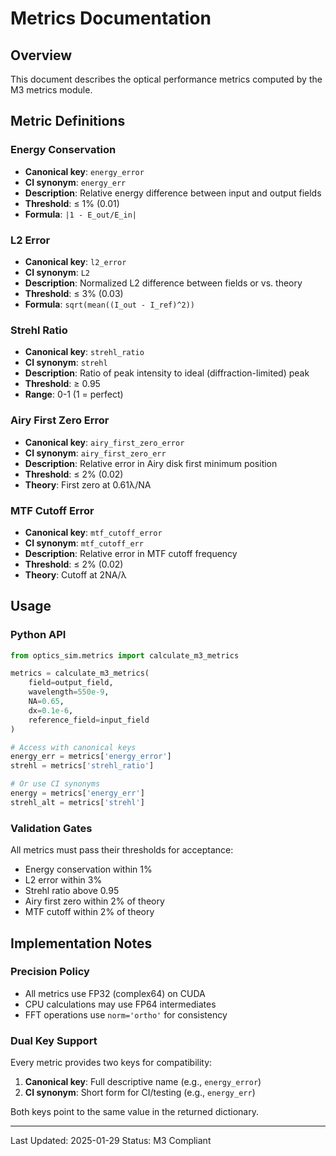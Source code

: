 # Metrics Documentation

## Overview
This document describes the optical performance metrics computed by the M3 metrics module.

## Metric Definitions

### Energy Conservation
- **Canonical key**: `energy_error`
- **CI synonym**: `energy_err`
- **Description**: Relative energy difference between input and output fields
- **Threshold**: ≤ 1% (0.01)
- **Formula**: `|1 - E_out/E_in|`

### L2 Error
- **Canonical key**: `l2_error`
- **CI synonym**: `L2`
- **Description**: Normalized L2 difference between fields or vs. theory
- **Threshold**: ≤ 3% (0.03)
- **Formula**: `sqrt(mean((I_out - I_ref)^2))`

### Strehl Ratio
- **Canonical key**: `strehl_ratio`
- **CI synonym**: `strehl`
- **Description**: Ratio of peak intensity to ideal (diffraction-limited) peak
- **Threshold**: ≥ 0.95
- **Range**: 0-1 (1 = perfect)

### Airy First Zero Error
- **Canonical key**: `airy_first_zero_error`
- **CI synonym**: `airy_first_zero_err`
- **Description**: Relative error in Airy disk first minimum position
- **Threshold**: ≤ 2% (0.02)
- **Theory**: First zero at 0.61λ/NA

### MTF Cutoff Error
- **Canonical key**: `mtf_cutoff_error`
- **CI synonym**: `mtf_cutoff_err`
- **Description**: Relative error in MTF cutoff frequency
- **Threshold**: ≤ 2% (0.02)
- **Theory**: Cutoff at 2NA/λ

## Usage

### Python API
```python
from optics_sim.metrics import calculate_m3_metrics

metrics = calculate_m3_metrics(
    field=output_field,
    wavelength=550e-9,
    NA=0.65,
    dx=0.1e-6,
    reference_field=input_field
)

# Access with canonical keys
energy_err = metrics['energy_error']
strehl = metrics['strehl_ratio']

# Or use CI synonyms
energy = metrics['energy_err']
strehl_alt = metrics['strehl']
```

### Validation Gates
All metrics must pass their thresholds for acceptance:
- Energy conservation within 1%
- L2 error within 3%
- Strehl ratio above 0.95
- Airy first zero within 2% of theory
- MTF cutoff within 2% of theory

## Implementation Notes

### Precision Policy
- All metrics use FP32 (complex64) on CUDA
- CPU calculations may use FP64 intermediates
- FFT operations use `norm='ortho'` for consistency

### Dual Key Support
Every metric provides two keys for compatibility:
1. **Canonical key**: Full descriptive name (e.g., `energy_error`)
2. **CI synonym**: Short form for CI/testing (e.g., `energy_err`)

Both keys point to the same value in the returned dictionary.

---
Last Updated: 2025-01-29
Status: M3 Compliant